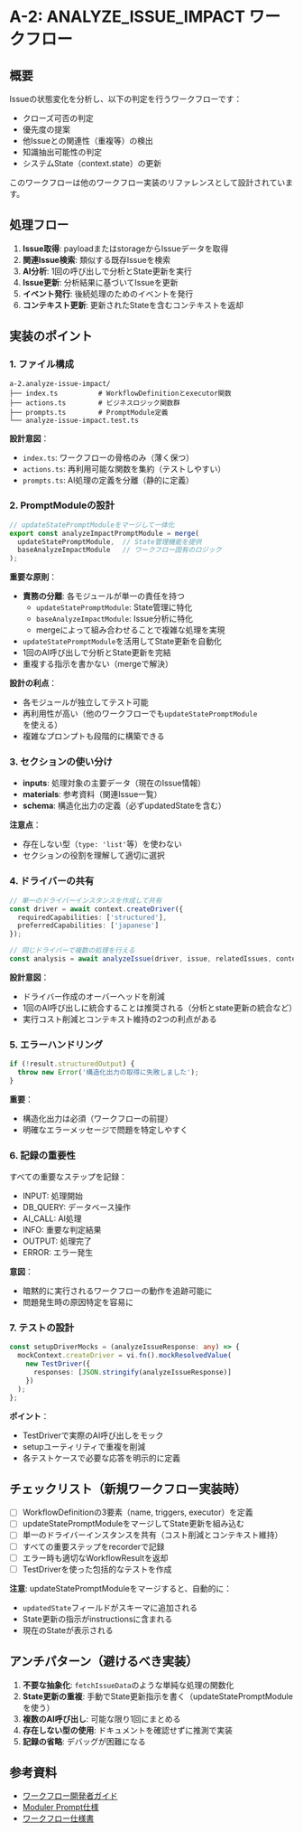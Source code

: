 # A-2: ANALYZE_ISSUE_IMPACT ワークフロー

## 概要

Issueの状態変化を分析し、以下の判定を行うワークフローです：
- クローズ可否の判定
- 優先度の提案
- 他Issueとの関連性（重複等）の検出
- 知識抽出可能性の判定
- システムState（context.state）の更新

このワークフローは他のワークフロー実装のリファレンスとして設計されています。

## 処理フロー

1. **Issue取得**: payloadまたはstorageからIssueデータを取得
2. **関連Issue検索**: 類似する既存Issueを検索
3. **AI分析**: 1回の呼び出しで分析とState更新を実行
4. **Issue更新**: 分析結果に基づいてIssueを更新
5. **イベント発行**: 後続処理のためのイベントを発行
6. **コンテキスト更新**: 更新されたStateを含むコンテキストを返却

## 実装のポイント

### 1. ファイル構成

```
a-2.analyze-issue-impact/
├── index.ts          # WorkflowDefinitionとexecutor関数
├── actions.ts        # ビジネスロジック関数群
├── prompts.ts        # PromptModule定義
└── analyze-issue-impact.test.ts
```

**設計意図**：
- `index.ts`: ワークフローの骨格のみ（薄く保つ）
- `actions.ts`: 再利用可能な関数を集約（テストしやすい）
- `prompts.ts`: AI処理の定義を分離（静的に定義）

### 2. PromptModuleの設計

```typescript
// updateStatePromptModuleをマージして一体化
export const analyzeImpactPromptModule = merge(
  updateStatePromptModule,  // State管理機能を提供
  baseAnalyzeImpactModule   // ワークフロー固有のロジック
);
```

**重要な原則**：
- **責務の分離**: 各モジュールが単一の責任を持つ
  - `updateStatePromptModule`: State管理に特化
  - `baseAnalyzeImpactModule`: Issue分析に特化
  - mergeによって組み合わせることで複雑な処理を実現
- `updateStatePromptModule`を活用してState更新を自動化
- 1回のAI呼び出しで分析とState更新を完結
- 重複する指示を書かない（mergeで解決）

**設計の利点**：
- 各モジュールが独立してテスト可能
- 再利用性が高い（他のワークフローでも`updateStatePromptModule`を使える）
- 複雑なプロンプトも段階的に構築できる

### 3. セクションの使い分け

- **inputs**: 処理対象の主要データ（現在のIssue情報）
- **materials**: 参考資料（関連Issue一覧）
- **schema**: 構造化出力の定義（必ずupdatedStateを含む）

**注意点**：
- 存在しない型（`type: 'list'`等）を使わない
- セクションの役割を理解して適切に選択

### 4. ドライバーの共有

```typescript
// 単一のドライバーインスタンスを作成して共有
const driver = await context.createDriver({
  requiredCapabilities: ['structured'],
  preferredCapabilities: ['japanese']
});

// 同じドライバーで複数の処理を行える
const analysis = await analyzeIssue(driver, issue, relatedIssues, context.state);
```

**設計意図**：
- ドライバー作成のオーバーヘッドを削減
- 1回のAI呼び出しに統合することは推奨される（分析とstate更新の統合など）
- 実行コスト削減とコンテキスト維持の2つの利点がある

### 5. エラーハンドリング

```typescript
if (!result.structuredOutput) {
  throw new Error('構造化出力の取得に失敗しました');
}
```

**重要**：
- 構造化出力は必須（ワークフローの前提）
- 明確なエラーメッセージで問題を特定しやすく

### 6. 記録の重要性

すべての重要なステップを記録：
- INPUT: 処理開始
- DB_QUERY: データベース操作
- AI_CALL: AI処理
- INFO: 重要な判定結果
- OUTPUT: 処理完了
- ERROR: エラー発生

**意図**：
- 暗黙的に実行されるワークフローの動作を追跡可能に
- 問題発生時の原因特定を容易に

### 7. テストの設計

```typescript
const setupDriverMocks = (analyzeIssueResponse: any) => {
  mockContext.createDriver = vi.fn().mockResolvedValue(
    new TestDriver({
      responses: [JSON.stringify(analyzeIssueResponse)]
    })
  );
};
```

**ポイント**：
- TestDriverで実際のAI呼び出しをモック
- setupユーティリティで重複を削減
- 各テストケースで必要な応答を明示的に定義

## チェックリスト（新規ワークフロー実装時）

- [ ] WorkflowDefinitionの3要素（name, triggers, executor）を定義
- [ ] updateStatePromptModuleをマージしてState更新を組み込む
- [ ] 単一のドライバーインスタンスを共有（コスト削減とコンテキスト維持）
- [ ] すべての重要ステップをrecorderで記録
- [ ] エラー時も適切なWorkflowResultを返却
- [ ] TestDriverを使った包括的なテストを作成

**注意**: updateStatePromptModuleをマージすると、自動的に：
- `updatedState`フィールドがスキーマに追加される
- State更新の指示がinstructionsに含まれる
- 現在のStateが表示される

## アンチパターン（避けるべき実装）

1. **不要な抽象化**: `fetchIssueData`のような単純な処理の関数化
2. **State更新の重複**: 手動でState更新指示を書く（updateStatePromptModuleを使う）
3. **複数のAI呼び出し**: 可能な限り1回にまとめる
4. **存在しない型の使用**: ドキュメントを確認せずに推測で実装
5. **記録の省略**: デバッグが困難になる

## 参考資料

- [ワークフロー開発者ガイド](../../../docs/workflows/DEVELOPER_GUIDE.md)
- [Moduler Prompt仕様](https://github.com/otolab/moduler-prompt/docs)
- [ワークフロー仕様書](../../../docs/workflows/SPECIFICATION.md)